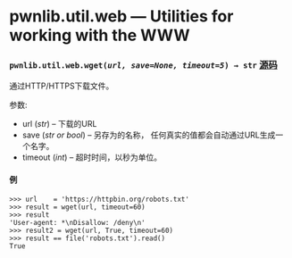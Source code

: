 # pwnlib.util.web — Utilities for working with the WWW

### `pwnlib.util.web.wget(`*`url, save=None, timeout=5`*`) → str` [源码](https://github.com/Gallopsled/pwntools/blob/67473560c7/pwnlib/util/web.py#L13-78)

通过HTTP/HTTPS下载文件。

参数:	
* url (*str*) – 下载的URL
* save (*str or bool*) – 另存为的名称， 任何真实的值都会自动通过URL生成一个名字。
* timeout (*int*) – 超时时间，以秒为单位。

#### 例

```shell
>>> url    = 'https://httpbin.org/robots.txt'
>>> result = wget(url, timeout=60)
>>> result
'User-agent: *\nDisallow: /deny\n'
>>> result2 = wget(url, True, timeout=60)
>>> result == file('robots.txt').read()
True
```